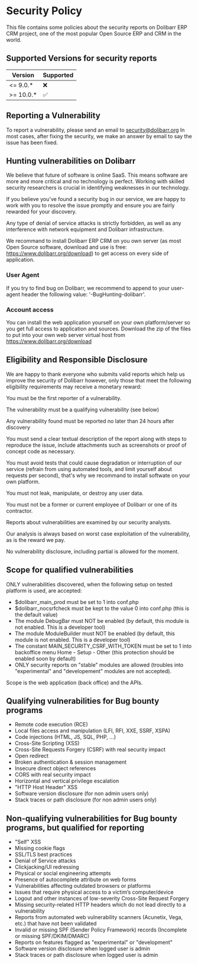 # Security Policy

This file contains some policies about the security reports on Dolibarr ERP CRM project, one of the most popular Open Source ERP and CRM in the world.

## Supported Versions for security reports

| Version   | Supported          |
| --------- | ------------------ |
| <= 9.0.*  | :x:                |
| >= 10.0.* | :white_check_mark: |


## Reporting a Vulnerability

To report a vulnerability, please send an email to security@dolibarr.org
In most cases, after fixing the security, we make an answer by email to say the issue has been fixed.


## Hunting vulnerabilities on Dolibarr

We believe that future of software is online SaaS. This means software are more and more critical and no technology is perfect. Working with skilled security researchers is crucial in identifying weaknesses in our technology.

If you believe you've found a security bug in our service, we are happy to work with you to resolve the issue promptly and ensure you are fairly rewarded for your discovery.

Any type of denial of service attacks is strictly forbidden, as well as any interference with network equipment and Dolibarr infrastructure.

We recommand to install Dolibarr ERP CRM on you own server (as most Open Source software, download and use is free: https://www.dolibarr.org/download) to get access on every side of application.

### User Agent

If you try to find bug on Dolibarr, we recommend to append to your user-agent header the following value: '-BugHunting-dolibarr'.

### Account access

You can install the web application yourself on your own platform/server so you get full access to application and sources. Download the zip of the files to put into your own web server virtual host from https://www.dolibarr.org/download


## Eligibility and Responsible Disclosure

We are happy to thank everyone who submits valid reports which help us improve the security of Dolibarr however, only those that meet the following eligibility requirements may receive a monetary reward:

You must be the first reporter of a vulnerability.

The vulnerability must be a qualifying vulnerability (see below)

Any vulnerability found must be reported no later than 24 hours after discovery

You must send a clear textual description of the report along with steps to reproduce the issue, include attachments such as screenshots or proof of concept code as necessary.

You must avoid tests that could cause degradation or interruption of our service (refrain from using automated tools, and limit yourself about requests per second), that's why we recommand to install softwate on your own platform.

You must not leak, manipulate, or destroy any user data.

You must not be a former or current employee of Dolibarr or one of its contractor.

Reports about vulnerabilities are examined by our security analysts.

Our analysis is always based on worst case exploitation of the vulnerability, as is the reward we pay.

No vulnerability disclosure, including partial is allowed for the moment.


## Scope for qualified vulnerabilities

ONLY vulnerabilities discovered, when the following setup on tested platform is used, are accepted:

* $dolibarr_main_prod must be set to 1 into conf.php
* $dolibarr_nocsrfcheck must be kept to the value 0 into conf.php (this is the default value)
* The module DebugBar must NOT be enabled (by default, this module is not enabled. This is a developer tool)
* The module ModuleBuilder must NOT be enabled (by default, this module is not enabled. This is a developer tool)
* The constant MAIN_SECURITY_CSRF_WITH_TOKEN must be set to 1 into backoffice menu Home - Setup - Other (this protection should be enabled soon by default)
* ONLY security reports on "stable" modules are allowed (troubles into "experimental" and "developement" modules are not accepted).

Scope is the web application (back office) and the APIs.


## Qualifying vulnerabilities for Bug bounty programs
* Remote code execution (RCE)
* Local files access and manipulation (LFI, RFI, XXE, SSRF, XSPA)
* Code injections (HTML, JS, SQL, PHP, ...)
* Cross-Site Scripting (XSS)
* Cross-Site Requests Forgery (CSRF) with real security impact
* Open redirect
* Broken authentication & session management
* Insecure direct object references
* CORS with real security impact
* Horizontal and vertical privilege escalation
* "HTTP Host Header" XSS
* Software version disclosure (for non admin users only)
* Stack traces or path disclosure (for non admin users only)


## Non-qualifying vulnerabilities for Bug bounty programs, but qualified for reporting
* "Self" XSS
* Missing cookie flags
* SSL/TLS best practices
* Denial of Service attacks
* Clickjacking/UI redressing
* Physical or social engineering attempts
* Presence of autocomplete attribute on web forms
* Vulnerabilities affecting outdated browsers or platforms
* Issues that require physical access to a victim’s computer/device
* Logout and other instances of low-severity Cross-Site Request Forgery
* Missing security-related HTTP headers which do not lead directly to a vulnerability
* Reports from automated web vulnerability scanners (Acunetix, Vega, etc.) that have not been validated
* Invalid or missing SPF (Sender Policy Framework) records (Incomplete or missing SPF/DKIM/DMARC)
* Reports on features flagged as "experimental" or "development"
* Software version disclosure when logged user is admin
* Stack traces or path disclosure when logged user is admin

